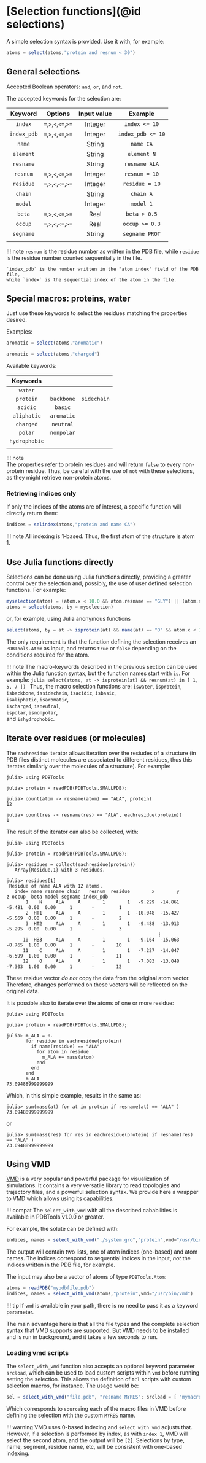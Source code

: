 # [Selection functions](@id selections)

A simple selection syntax is provided. Use it with, for example: 

```julia
atoms = select(atoms,"protein and resnum < 30")
```

## General selections 

Accepted Boolean operators: `and`, `or`, and `not`. 

The accepted keywords for the selection are: 

| Keyword    | Options               | Input value | Example       | 
|:----------:|:---------------------:|:-----------:|:-------------:|
| `index`    | `=`,`>`,`<`,`<=`,`>=` | Integer     | `index <= 10` |
| `index_pdb`| `=`,`>`,`<`,`<=`,`>=` | Integer     | `index_pdb <= 10` |
| `name`     |                       | String      | `name CA`     |
| `element`  |                       | String      | `element N`   |
| `resname`  |                       | String      | `resname ALA` |
| `resnum`   | `=`,`>`,`<`,`<=`,`>=` | Integer     | `resnum = 10` |
| `residue`  | `=`,`>`,`<`,`<=`,`>=` | Integer     | `residue = 10`|
| `chain`    |                       | String      | `chain A`     |
| `model`    |                       | Integer     | `model 1`     |
| `beta`     | `=`,`>`,`<`,`<=`,`>=` | Real        | `beta > 0.5`  |
| `occup`    | `=`,`>`,`<`,`<=`,`>=` | Real        | `occup >= 0.3`|
| `segname`  |                       | String      | `segname PROT`|
|            |                       |             |               |

!!! note
    `resnum` is the residue number as written in the PDB file, while `residue`
    is the residue number counted sequentially in the file.

    `index_pdb` is the number written in the "atom index" field of the PDB file,
    while `index` is the sequential index of the atom in the file. 


## Special macros: proteins, water

Just use these keywords to select the residues matching the properties
desired. 

Examples:
```julia
aromatic = select(atoms,"aromatic")

```
```julia
aromatic = select(atoms,"charged")

```

Available keywords:

| Keywords      |               |               |
|:-------------:|:-------------:|:-------------:|
| `water`       |               |               |
| `protein`     | `backbone`    | `sidechain`   |
| `acidic`      | `basic`       |               |
| `aliphatic`   | `aromatic`    |               |
| `charged`     | `neutral`     |               |
| `polar`       | `nonpolar`    |               |
| `hydrophobic` |               |               |
|               |               |               |

!!! note  
    The properties refer to protein residues and will return `false`
    to every non-protein residue. Thus, be careful with the use of `not`
    with these selections, as they might retrieve non-protein atoms.


### Retrieving indices only 

If only the indices of the atoms are of interest, a specific function
will directly return them:

```julia
indices = selindex(atoms,"protein and name CA")

```

!!! note
    All indexing is 1-based. Thus, the first atom of the structure is atom 1.

## Use Julia functions directly

Selections can be done using Julia functions directly, providing a greater
control over the selection and, possibly, the use of user defined selection 
functions. For example:

```julia
myselection(atom) = (atom.x < 10.0 && atom.resname == "GLY") || (atom.name == "CA") 
atoms = select(atoms, by = myselection)
```
or, for example, using Julia anonymous functions
```julia
select(atoms, by = at -> isprotein(at) && name(at) == "O" && atom.x < 10.0)
```

The only requirement is that the function defining the selection receives an `PDBTools.Atom` as
input, and returns `true` or `false` depending on the conditions required for the atom.

!!! note
    The macro-keywords described in the previous section can be used within 
    the Julia function syntax, but the function names start with `is`. For example:
    ```julia
    select(atoms, at -> isprotein(at) && resnum(at) in [ 1, 5, 7 ])
    ```
    Thus, the macro selection functions are:
    `iswater`, 
    `isprotein`,     `isbackbone`,    `issidechain`,
    `isacidic`,      `isbasic`,                  
    `isaliphatic`,   `isaromatic`,               
    `ischarged`,     `isneutral`,                
    `ispolar`,       `isnonpolar`,               
    and `ishydrophobic`.                          
    


## Iterate over residues (or molecules)

The `eachresidue` iterator allows iteration over the resiudes of a structure (in PDB files distinct molecules are associated to different residues, thus this iterates similarly over the molecules of a structure). For example:

```jldoctest
julia> using PDBTools

julia> protein = readPDB(PDBTools.SMALLPDB);

julia> count(atom -> resname(atom) == "ALA", protein)
12

julia> count(res -> resname(res) == "ALA", eachresidue(protein))
1
```

The result of the iterator can also be collected, with:
```jldoctest
julia> using PDBTools

julia> protein = readPDB(PDBTools.SMALLPDB);

julia> residues = collect(eachresidue(protein))
   Array{Residue,1} with 3 residues.

julia> residues[1]
 Residue of name ALA with 12 atoms.
   index name resname chain   resnum  residue        x        y        z occup  beta model segname index_pdb
       1    N     ALA     A        1        1   -9.229  -14.861   -5.481  0.00  0.00     1       -         1
       2  HT1     ALA     A        1        1  -10.048  -15.427   -5.569  0.00  0.00     1       -         2
       3  HT2     ALA     A        1        1   -9.488  -13.913   -5.295  0.00  0.00     1       -         3
                                                       ⋮ 
      10  HB3     ALA     A        1        1   -9.164  -15.063   -8.765  1.00  0.00     1       -        10
      11    C     ALA     A        1        1   -7.227  -14.047   -6.599  1.00  0.00     1       -        11
      12    O     ALA     A        1        1   -7.083  -13.048   -7.303  1.00  0.00     1       -        12
```

These residue vector *do not* copy the data from the original atom vector. Therefore, changes performed on these vectors will be reflected on the original data.  

It is possible also to iterate over the atoms of one or more residue:
```julia-repl
julia> using PDBTools

julia> protein = readPDB(PDBTools.SMALLPDB);

julia> m_ALA = 0.
       for residue in eachresidue(protein)
         if name(residue) == "ALA"
           for atom in residue
             m_ALA += mass(atom)
           end
         end
       end
       m_ALA
73.09488999999999
```
Which, in this simple example, results in the same as:

```julia-repl
julia> sum(mass(at) for at in protein if resname(at) == "ALA" )
73.09488999999999
```

or

```julia-repl
julia> sum(mass(res) for res in eachresidue(protein) if resname(res) == "ALA" )
73.09488999999999
```

## Using VMD

[VMD](https://www.ks.uiuc.edu/Research/vmd/) is a very popular and
powerful package for visualization of simulations. It contains a very
versatile library to read topologies and trajectory files, and a
powerful selection syntax. We provide here a wrapper to VMD which allows
using its capabilities.  

!!! compat
    The `select_with_vmd` with all the described cababilities is available
    in PDBTools v1.0.0 or greater.

For example, the solute can be defined with: 
```julia
indices, names = select_with_vmd("./system.gro","protein",vmd="/usr/bin/vmd")
```
The output will contain two lists, one of atom indices (one-based) and atom names.
The indices correspond to sequential indices in the input, *not* the indices
written in the PDB file, for example.

The input may also be a vector of atoms of type `PDBTools.Atom`:

```julia
atoms = readPDB("mypdbfile.pdb")
indices, names = select_with_vmd(atoms,"protein",vmd="/usr/bin/vmd")
```

!!! tip
    If `vmd` is available in your path, there is no need to pass it as a keyword parameter.

The main advantage here is that all the file types and the complete selection syntax 
that VMD supports are supported. But VMD needs to be installed and is run in background, and
it takes a few seconds to run.

###  Loading vmd scripts

The `select_with_vmd` function also accepts an optional keyword parameter `srcload`,
which can be used to load custom scripts within `vmd` before running setting
the selection. This allows the definition of `tcl` scripts with custom selection
macros, for instance. The usage would be: 
```julia
sel = select_with_vmd("file.pdb", "resname MYRES"; srcload = [ "mymacros1.tcl", "mymacros2.tcl" ])
```
Which corresponds to `source`ing each of the macro files in VMD before defining the 
selection with the custom `MYRES` name.

!!! warning
    VMD uses 0-based indexing and `select_with_vmd` adjusts that. However, if
    a selection is performed by index, as with `index 1`, VMD will
    select the second atom, and the output will be `[2]`. Selections by
    type, name, segment, residue name, etc, will be consistent with one-based
    indexing.










